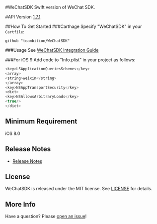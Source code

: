 #WeChatSDK
Swift version of WeChat SDK.

#API Version
[1.7.1](https://open.weixin.qq.com/cgi-bin/showdocument?action=dir_list&t=resource/res_list&verify=1&id=open1419319164&token=&lang=zh_CN)

##How To Get Started
###Carthage
Specify "WeChatSDK" in your ```Cartfile```:
```ogdl 
github "teambition/WeChatSDK"
```

###Usage
See [WeChatSDK Integration Guide](https://open.weixin.qq.com/cgi-bin/showdocument?action=dir_list&t=resource/res_list&verify=1&id=1417694084&token=&lang=zh_CN)

###For iOS 9
Add code to "Info.plist" in your project as follows:
```swift
<key>LSApplicationQueriesSchemes</key>
<array>
<string>weixin</string>
</array>
<key>NSAppTransportSecurity</key>
<dict>
<key>NSAllowsArbitraryLoads</key>
<true/>
</dict>
```

## Minimum Requirement
iOS 8.0

## Release Notes
* [Release Notes](https://github.com/teambition/WeChatSDK/releases)

## License
WeChatSDK is released under the MIT license. See [LICENSE](https://github.com/teambition/WeChatSDK/blob/master/LICENSE.md) for details.

## More Info
Have a question? Please [open an issue](https://github.com/teambition/WeChatSDK/issues/new)!
